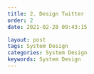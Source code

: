 ```yaml
---
title: 2. Design Twitter
order: 2
date: 2021-02-28 09:43:15

layout: post
tags: System Design
categories: System Design
keywords: System Design
---
```

